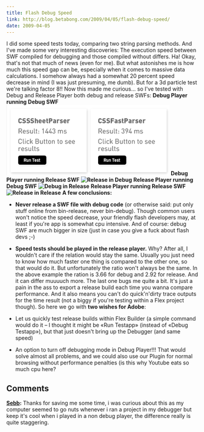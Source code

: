 ```yaml
---
title: Flash Debug Speed
link: http://blog.betabong.com/2009/04/05/flash-debug-speed/
date: 2009-04-05
---
```



I did some speed tests today, comparing two string parsing methods. And I've made some very interesting discoveries: The execution speed between SWF compiled for debugging and those compiled without differs. Ha! Okay, that's not that much of news (even for me). But what astonishes me is how much this speed gap can be, especially when it comes to massive data calculations. I somehow always had a somewhat 20 percent speed decrease in mind (I was just presuming, me dumb). But for a 3d particle test we're talking factor 8!! Now this made me curious... so I've tested with Debug and Release Player both debug and release SWFs: **Debug Player running Debug SWF** **![Flash Debug in Debug](/uploads/2009/04/picture-11.png)** **Debug Player running Release SWF** **![Release in Debug](http://blog.betabong.com/uploads/2009/04/picture-9.png)** **Release Player running Debug SWF** **![Debug in Release](http://blog.betabong.com/uploads/2009/04/picture-12.png)** **Release Player running Release SWF** **![Release in Release](http://blog.betabong.com/uploads/2009/04/picture-13.png)** **A few conclusions:**

  * **Never release a SWF file with debug code** (or otherwise said: put only stuff online from bin-release, never bin-debug). Though common users won't notice the speed decrease, your friendly flash developers may, at least if you're app is somewhat cpu intensive. And of course: debug SWF are much bigger in size (just in case you give a fuck about flash devs ;-)
  * **Speed tests should be played in the release player.** Why? After all, I wouldn't care if the relation would stay the same. Usually you just need to know how much faster one thing is compared to the other one, so that would do it. But unfortunately the ratio won't always be the same. In the above example the ration is 3.66 for debug and 2.92 for release. And it can differ muuuuch more.
The last one bugs me quite a bit. It's just a pain in the ass to export a release build each time you wanna compare performance. And it also means you can't do quick'n'dirty trace outputs for the time result (not a biggy if you're testing within a Flex project though). So here we go with **two wishes for Adobe**: 

  * Let us quickly test release builds within Flex Builder (a simple command would do it – I thought it might be «Run Testapp» (instead of «Debug Testapp»), but that just doesn't bring up the Debugger (and same speed)
  * An option to turn off debugging mode in Debug Player!!! That would solve almost all problems, and we could also use our Plugin for normal browsing without performance penalties (is this why Youtube eats so much cpu here?

## Comments

**[Sebb](#614 "2012-01-22 18:41:27"):** Thanks for saving me some time, i was curious about this as my computer seemed to go nuts whenever i ran a project in my debugger but keep it's cool when i played in a non debug player, the difference really is quite staggering.

